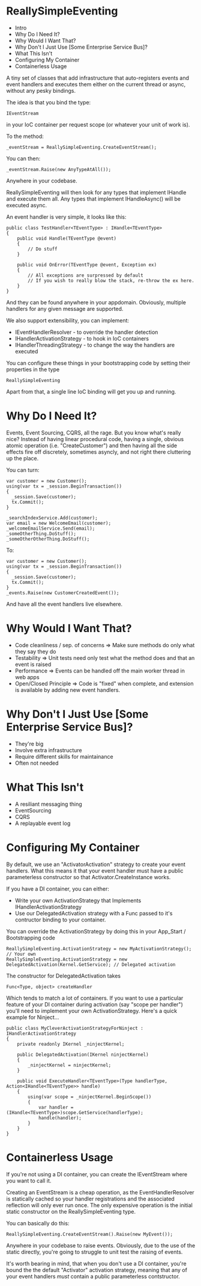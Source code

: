 ReallySimpleEventing
====================

* Intro
* Why Do I Need It?
* Why Would I Want That?
* Why Don't I Just Use [Some Enterprise Service Bus]?
* What This Isn't
* Configuring My Container
* Containerless Usage

A tiny set of classes that add infrastructure that auto-registers events and event handlers and executes them either on the current thread or async, without any pesky bindings.

The idea is that you bind the type:

    IEventStream 
  
in your IoC container per request scope (or whatever your unit of work is).

To the method:

    _eventStream = ReallySimpleEventing.CreateEventStream();

You can then:

    _eventStream.Raise(new AnyTypeAtAll());

Anywhere in your codebase.

ReallySimpleEventing will then look for any types that implement IHandle<TTypeName> and execute them all.
Any types that implement IHandleAsync<TTypeName>() will be executed async.

An event handler is very simple, it looks like this:

    public class TestHandler<TEventType> : IHandle<TEventType>
    {
        public void Handle(TEventType @event)
        {
            // Do stuff
        }
        
        public void OnError(TEventType @event, Exception ex)
        {
            // All exceptions are surpressed by default
            // If you wish to really blow the stack, re-throw the ex here.
        }
    }
    
And they can be found anywhere in your appdomain. Obviously, multiple handlers for any given message are supported.

We also support extensibility, you can implement:

* IEventHandlerResolver - to override the handler detection
* IHandlerActivationStrategy - to hook in IoC containers
* IHandlerThreadingStrategy - to change the way the handlers are executed

You can configure these things in your bootstrapping code by setting their properties in the type

    ReallySimpleEventing
    
Apart from that, a single line IoC binding will get you up and running.

Why Do I Need It?
=================

Events, Event Sourcing, CQRS, all the rage. But you know what's really nice? Instead of having linear procedural code, having a single, obvious atomic operation (i.e. "CreateCustomer") and then having all the side effects fire off discretely, sometimes asyncly, and not right there cluttering up the place.

You can turn:

    var customer = new Customer();
    using(var tx = _session.BeginTransaction())
    {
      _session.Save(customer);
      tx.Commit();
    }

    _searchIndexService.Add(customer);
    var email = new WelcomeEmail(customer);
    _welcomeEmailService.Send(email);
    _someOtherThing.DoStuff();
    _someOtherOtherThing.DoStuff();

To:

    var customer = new Customer();
    using(var tx = _session.BeginTransaction())
    {
      _session.Save(customer);
      tx.Commit();
    }
    _events.Raise(new CustomerCreatedEvent());
  
  
And have all the event handlers live elsewhere.

Why Would I Want That?
====================

- Code cleanliness / sep. of concerns => Make sure methods do only what they say they do
- Testability => Unit tests need only test what the method does and that an event is raised
- Performance => Events can be handled off the main worker thread in web apps
- Open/Closed Principle => Code is "fixed" when complete, and extension is available by adding new event handlers.

Why Don't I Just Use [Some Enterprise Service Bus]?
===================================================

- They're big
- Involve extra infrastructure
- Require different skills for maintainance
- Often not needed

What This Isn't
===============

- A resiliant messaging thing
- EventSourcing
- CQRS
- A replayable event log


Configuring My Container
========================

By default, we use an "ActivatorActivation" strategy to create your event handlers.
What this means it that your event handler must have a public parameterless constructor so that Activator.CreateInstance works.

If you have a DI container, you can either:

* Write your own ActivationStrategy that Implements IHandlerActivationStrategy
* Use our DelegatedActivation strategy with a Func passed to it's contructor binding to your container.

You can override the ActivationStrategy by doing this in your App_Start / Bootstrapping code

    ReallySimpleEventing.ActivationStrategy = new MyActivationStrategy(); // Your own
    ReallySimpleEventing.ActivationStrategy = new DelegatedActivation(Kernel.GetService); // Delegated activation
	
The constructor for DelegatedActivation takes

	Func<Type, object> createHandler

Which tends to match a lot of containers. If you want to use a particular feature of your DI container during activation (say "scope per handler") you'll need to implement your own ActivationStrategy. Here's a quick example for Ninject...

	public class MyCleverActivationStrategyForNinject : IHandlerActivationStrategy
    {
        private readonly IKernel _ninjectKernel;

        public DelegatedActivation(IKernel ninjectKernel)
        {
            _ninjectKernel = ninjectKernel;
        }

        public void ExecuteHandler<TEventType>(Type handlerType, Action<IHandle<TEventType>> handle)
        {
			using(var scope = _ninjectKernel.BeginScope())
			{
				var handler = (IHandle<TEventType>)scope.GetService(handlerType);
				handle(handler);
			}
        }
    }
	
Containerless Usage
====================

If you're not using a DI container, you can create the IEventStream where you want to call it.

Creating an EventStream is a cheap operation, as the EventHandlerResolver is statically cached so your handler registrations and the associated reflection will only ever run once. The only expensive operation is the initial static constructor on the ReallySimpleEventing type.

You can basically do this:

	ReallySimpleEventing.CreateEventStream().Raise(new MyEvent());
	
Anywhere in your codebase to raise events. 
Obviously, due to the use of the static directly, you're going to struggle to unit test the raising of events.

It's worth bearing in mind, that when you don't use a DI container, you're bound the the default "Activator" activation strategy, meaning that any of your event handlers *must* contain a public parameterless contstructor.

